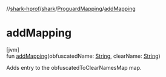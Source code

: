 //[shark-hprof](../../../index.md)/[shark](../index.md)/[ProguardMapping](index.md)/[addMapping](add-mapping.md)

# addMapping

[jvm]\
fun [addMapping](add-mapping.md)(obfuscatedName: [String](https://kotlinlang.org/api/latest/jvm/stdlib/kotlin/-string/index.html), clearName: [String](https://kotlinlang.org/api/latest/jvm/stdlib/kotlin/-string/index.html))

Adds entry to the obfuscatedToClearNamesMap map.
